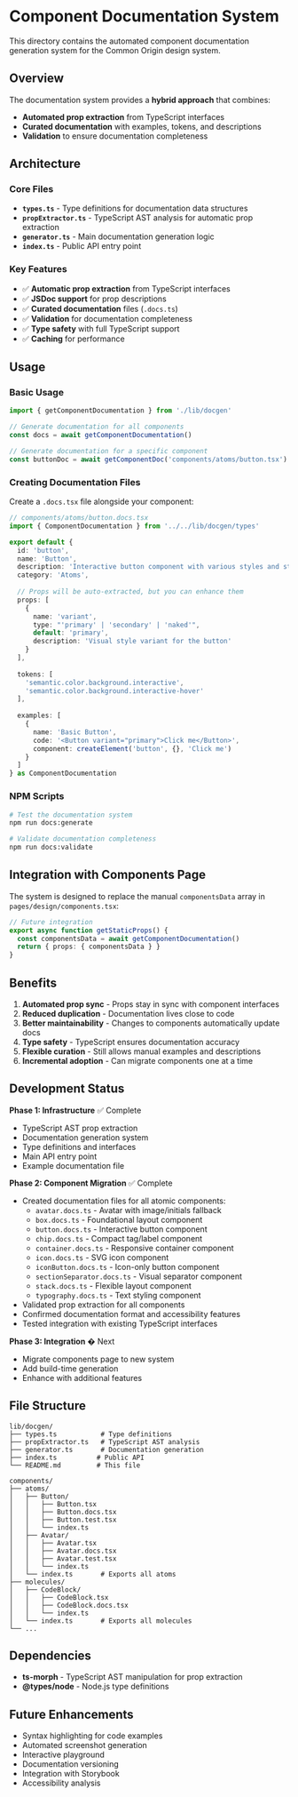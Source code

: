 # Component Documentation System

This directory contains the automated component documentation generation system for the Common Origin design system.

## Overview

The documentation system provides a **hybrid approach** that combines:
- **Automated prop extraction** from TypeScript interfaces
- **Curated documentation** with examples, tokens, and descriptions
- **Validation** to ensure documentation completeness

## Architecture

### Core Files

- **`types.ts`** - Type definitions for documentation data structures
- **`propExtractor.ts`** - TypeScript AST analysis for automatic prop extraction
- **`generator.ts`** - Main documentation generation logic
- **`index.ts`** - Public API entry point

### Key Features

- ✅ **Automatic prop extraction** from TypeScript interfaces
- ✅ **JSDoc support** for prop descriptions
- ✅ **Curated documentation** files (`.docs.ts`)
- ✅ **Validation** for documentation completeness
- ✅ **Type safety** with full TypeScript support
- ✅ **Caching** for performance

## Usage

### Basic Usage

```typescript
import { getComponentDocumentation } from './lib/docgen'

// Generate documentation for all components
const docs = await getComponentDocumentation()

// Generate documentation for a specific component
const buttonDoc = await getComponentDoc('components/atoms/button.tsx')
```

### Creating Documentation Files

Create a `.docs.tsx` file alongside your component:

```typescript
// components/atoms/button.docs.tsx
import { ComponentDocumentation } from '../../lib/docgen/types'

export default {
  id: 'button',
  name: 'Button',
  description: 'Interactive button component with various styles and states.',
  category: 'Atoms',
  
  // Props will be auto-extracted, but you can enhance them
  props: [
    {
      name: 'variant',
      type: "'primary' | 'secondary' | 'naked'",
      default: 'primary',
      description: 'Visual style variant for the button'
    }
  ],
  
  tokens: [
    'semantic.color.background.interactive',
    'semantic.color.background.interactive-hover'
  ],
  
  examples: [
    {
      name: 'Basic Button',
      code: '<Button variant="primary">Click me</Button>',
      component: createElement('button', {}, 'Click me')
    }
  ]
} as ComponentDocumentation
```

### NPM Scripts

```bash
# Test the documentation system
npm run docs:generate

# Validate documentation completeness
npm run docs:validate
```

## Integration with Components Page

The system is designed to replace the manual `componentsData` array in `pages/design/components.tsx`:

```typescript
// Future integration
export async function getStaticProps() {
  const componentsData = await getComponentDocumentation()
  return { props: { componentsData } }
}
```

## Benefits

1. **Automated prop sync** - Props stay in sync with component interfaces
2. **Reduced duplication** - Documentation lives close to code
3. **Better maintainability** - Changes to components automatically update docs
4. **Type safety** - TypeScript ensures documentation accuracy
5. **Flexible curation** - Still allows manual examples and descriptions
6. **Incremental adoption** - Can migrate components one at a time

## Development Status

**Phase 1: Infrastructure** ✅ Complete
- TypeScript AST prop extraction
- Documentation generation system
- Type definitions and interfaces
- Main API entry point
- Example documentation file

**Phase 2: Component Migration** ✅ Complete
- Created documentation files for all atomic components:
  - `avatar.docs.ts` - Avatar with image/initials fallback
  - `box.docs.ts` - Foundational layout component
  - `button.docs.ts` - Interactive button component
  - `chip.docs.ts` - Compact tag/label component
  - `container.docs.ts` - Responsive container component
  - `icon.docs.ts` - SVG icon component
  - `iconButton.docs.ts` - Icon-only button component
  - `sectionSeparator.docs.ts` - Visual separator component
  - `stack.docs.ts` - Flexible layout component
  - `typography.docs.ts` - Text styling component
- Validated prop extraction for all components
- Confirmed documentation format and accessibility features
- Tested integration with existing TypeScript interfaces

**Phase 3: Integration** � Next
- Migrate components page to new system
- Add build-time generation
- Enhance with additional features

## File Structure

```
lib/docgen/
├── types.ts           # Type definitions
├── propExtractor.ts   # TypeScript AST analysis
├── generator.ts       # Documentation generation
├── index.ts          # Public API
└── README.md         # This file

components/
├── atoms/
│   ├── Button/
│   │   ├── Button.tsx
│   │   ├── Button.docs.tsx
│   │   ├── Button.test.tsx
│   │   └── index.ts
│   ├── Avatar/
│   │   ├── Avatar.tsx
│   │   ├── Avatar.docs.tsx
│   │   ├── Avatar.test.tsx
│   │   └── index.ts
│   └── index.ts       # Exports all atoms
├── molecules/
│   ├── CodeBlock/
│   │   ├── CodeBlock.tsx
│   │   ├── CodeBlock.docs.tsx
│   │   └── index.ts
│   └── index.ts       # Exports all molecules
└── ...
```

## Dependencies

- **ts-morph** - TypeScript AST manipulation for prop extraction
- **@types/node** - Node.js type definitions

## Future Enhancements

- Syntax highlighting for code examples
- Automated screenshot generation
- Interactive playground
- Documentation versioning
- Integration with Storybook
- Accessibility analysis
